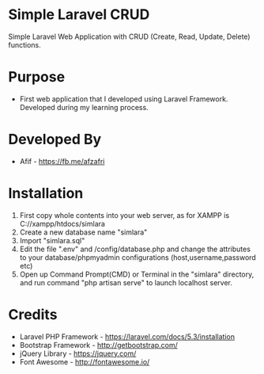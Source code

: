 # Simple Laravel CRUD
Simple Laravel Web Application with CRUD (Create, Read, Update, Delete) functions.

# Purpose
- First web application that I developed using Laravel Framework. Developed during my learning process.

# Developed By
- Afif - https://fb.me/afzafri

# Installation
1. First copy whole contents into your web server, as for XAMPP is C://xampp/htdocs/simlara
2. Create a new database name "simlara"
3. Import "simlara.sql"
4. Edit the file ".env" and /config/database.php and change the attributes to your database/phpmyadmin configurations (host,username,password etc)
5. Open up Command Prompt(CMD) or Terminal in the "simlara" directory, and run command "php artisan serve" to launch localhost server. 

# Credits
- Laravel PHP Framework - https://laravel.com/docs/5.3/installation
- Bootstrap Framework - http://getbootstrap.com/
- jQuery Library - https://jquery.com/
- Font Awesome - http://fontawesome.io/

